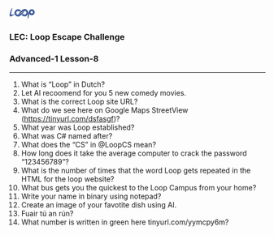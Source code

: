 <img src='../loop.png' width='10%'>

### LEC: Loop Escape Challenge
### Advanced-1 Lesson-8
---
1. What is “Loop” in Dutch?
2. Let AI recoomend for you 5 new comedy movies.
3. What is the correct Loop site URL?
4. What do we see here on Google Maps StreetView (https://tinyurl.com/dsfasgf)?
5. What year was Loop established?
6. What was C# named after?
7. What does the “CS” in @LoopCS mean? 
8. How long does it take the average computer to crack the password “123456789”?
9. What is the number of times that the word Loop gets repeated in the HTML for the loop website?
10. What bus gets you the quickest to the Loop Campus from your home?
11. Write your name in binary using notepad?
12. Create an image of your favotite dish using AI.
13. Fuair tú an rún?
14. What number is written in green here tinyurl.com/yymcpy6m?
